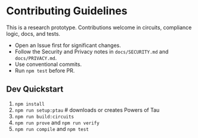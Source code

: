 # Contributing Guidelines

This is a research prototype. Contributions welcome in circuits, compliance logic, docs, and tests.
- Open an Issue first for significant changes.
- Follow the Security and Privacy notes in `docs/SECURITY.md` and `docs/PRIVACY.md`.
- Use conventional commits.
- Run `npm test` before PR.

## Dev Quickstart
1) `npm install`
2) `npm run setup:ptau`  # downloads or creates Powers of Tau
3) `npm run build:circuits`
4) `npm run prove` and `npm run verify`
5) `npm run compile` and `npm test`

